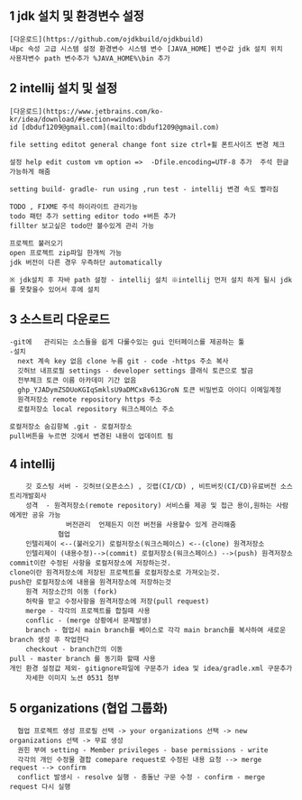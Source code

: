 ## 1 jdk 설치 및 환경변수 설정
    [다운로드](https://github.com/ojdkbuild/ojdkbuild)
    내pc 속성 고급 시스템 설정 환경변수 시스템 변수 [JAVA_HOME] 변수값 jdk 설치 위치    
    사용자변수 path 변수추가 %JAVA_HOME%\bin 추가
    
## 2 intellij 설치 및 설정    
    [다운로드](https://www.jetbrains.com/ko-kr/idea/download/#section=windows)
    id [dbduf1209@gmail.com](mailto:dbduf1209@gmail.com) 
    
    file setting editot general change font size ctrl+휠 폰트사이즈 변경 체크
    
    설정 help edit custom vm option =>  -Dfile.encoding=UTF-8 추가  주석 한글 가능하게 해줌
    
    setting build- gradle- run using ,run test - intellij 변경 속도 빨라짐
    
    TODO , FIXME 주석 하이라이트 관리가능
    todo 패턴 추가 setting editor todo +버튼 추가
    fillter 보고싶은 todo만 볼수있게 관리 가능
    
    프로젝트 불러오기
    open 프로젝트 zip파일 한개씩 가능
    jdk 버전이 다른 경우 우측하단 automatically
    
    ※ jdk설치 후 자바 path 설정 - intellij 설치 ※intellij 먼저 설치 하게 될시 jdk를 못찾을수 있어서 후에 설치
    
## 3 소스트리 다운로드
    -git에 	관리되는 소스들을 쉽게 다룰수있는 gui 인터페이스를 제공하는 툴
    -설치 
      next 계속 key 없음 clone 누름 git - code -https 주소 복사
      깃허브 내프로필 settings - developer settings 클래식 토큰으로 발금
      전부체크 토큰 이름 아카데미 기간 없음
      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 토큰 비밀번호 아이디 이메일계정
      원격저장소 remote repository https 주소
      로컬저장소 local repository 워크스페이스 주소

    로컬저장소 숨김항복 .git - 로컬저장소
    pull버튼을 누르면 깃에서 변경된 내용이 업데이트 됨

## 4 intellij
        깃 호스팅 서버 - 깃허브(오픈소스) , 깃랩(CI/CD) , 비트버킷(CI/CD)유료버전 소스트리개발회사
        성격  - 원격저장소(remote repository) 서비스를 제공 및 접근 용이,원하는 사람에게만 공유 가능
	              버전관리  언제든지 이전 버전을 사용할수 있게 관리해줌
                협업
        인텔리제이 <--(불러오기) 로컬저장소(워크스페이스) <--(clone) 원격저장소
        인텔리제이 (내용수정)-->(commit) 로컬저장소(워크스페이스) -->(push) 원격저장소
	commit이란 수정된 사항을 로컬저장소에 저장하는것.
	clone이란 원격저장소에 저장된 프로젝트를 로컬저장소로 가져오는것.
	push란 로컬저장소에 내용을 원격저장소에 저장하는것
        원격 저장소간의 이동 (fork)
        허락을 받고 수정사항을 원격저장소에 저장(pull request)
        merge - 각각의 프로젝트를 합칠때 사용
        conflic - (merge 상황에서 문제발생)
        branch - 협업시 main branch를 베이스로 각각 main branch를 복사하여 새로운 branch 생성 후 작업한다
        checkout - branch간의 이동
	pull - master branch 를 동기화 할때 사용	
	개인 환경 설정값 제외- gitignore파일에 구문추가 idea 및 idea/gradle.xml 구문추가 
        자세한 이미지 노션 0531 첨부
        
## 5 organizations (협업 그룹화)
      협업 프로젝트 생성 프로필 선택 -> your organizations 선택 -> new organizations 선택 -> 무료 생성
      권힌 부여 setting - Member privileges - base permissions - write 
      각각의 개인 수정물 결합 comepare request로 수정된 내용 요청 --> merge request --> confirm 
      conflict 발생시 - resolve 실행 - 충돌난 구문 수정 - confirm - merge request 다시 실행
